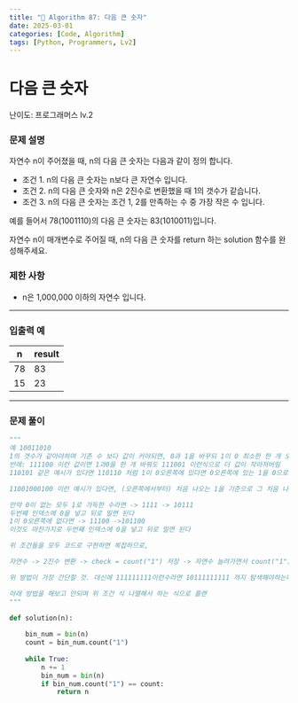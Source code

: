 ```yaml
---
title: "🧠 Algorithm 87: 다음 큰 숫자"
date: 2025-03-01
categories: [Code, Algorithm]
tags: [Python, Programmers, Lv2]
---
```


# 다음 큰 숫자

난이도: 프로그래머스 lv.2

### **문제 설명**

자연수 n이 주어졌을 때, n의 다음 큰 숫자는 다음과 같이 정의 합니다.

- 조건 1. n의 다음 큰 숫자는 n보다 큰 자연수 입니다.
- 조건 2. n의 다음 큰 숫자와 n은 2진수로 변환했을 때 1의 갯수가 같습니다.
- 조건 3. n의 다음 큰 숫자는 조건 1, 2를 만족하는 수 중 가장 작은 수 입니다.

예를 들어서 78(1001110)의 다음 큰 숫자는 83(1010011)입니다.

자연수 n이 매개변수로 주어질 때, n의 다음 큰 숫자를 return 하는 solution 함수를 완성해주세요.

### 제한 사항

- n은 1,000,000 이하의 자연수 입니다.

---

### 입출력 예

| n | result |
| --- | --- |
| 78 | 83 |
| 15 | 23 |

---

### 문제 풀이

```python
"""
예 10011010
1의 갯수가 같아야하며 기존 수 보다 값이 커야되면, 0과 1을 바꾸되 1이 0 최소한 한 개 오른쪽에 있어야한다
반례: 111100 이런 값이면 1과0을 한 개 바꿔도 111001 이런식으로 더 값이 작아져버림
110101 같은 예시가 있다면 110110 처럼 1이 0오른쪽에 있다면 0오른쪽에 있는 1을 0으로 바꿔버리고 가장 작은 자릿수에 있는 0을 1로 바꾸면 된다

11001000100 이런 예시가 있다면, (오른쪽에서부터) 처음 나오는 1을 기준으로 그 처음 나오는 1만 0으로 바꾸고 그 다음 나오는 (그래야 가장 작은 수)0을 1로 바꾸면 된다

만약 0이 없는 모두 1로 가득한 수라면 -> 1111 -> 10111
두번째 인덱스에 0을 넣고 뒤로 밀면 된다
1이 0오른쪽에 없다면 -> 11100 ->101100
이것도 마찬가지로 두번째 인덱스에 0을 넣고 뒤로 밀면 된다

위 조건들을 모두 코드로 구현하면 복잡하므로,

자연수 -> 2진수 변환 -> check = count("1") 저장 -> 자연수 늘려가면서 count("1") == check 라면, 그 자연수 반환

위 방법이 가장 간단할 것. 대신에 111111111이런수라면 10111111111 까지 탐색해야하는데 이렇게되면 너무 오래 걸릴거 같음

아래 방법을 해보고 안되며 위 조건 식 나열해서 하는 식으로 플랜
"""

def solution(n):
    
    bin_num = bin(n)
    count = bin_num.count("1")
        
    while True:
        n += 1
        bin_num = bin(n)
        if bin_num.count("1") == count:
            return n
        
```